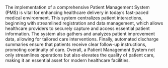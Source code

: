 The implementation of a comprehensive Patient Management System (PMS) is vital for enhancing healthcare delivery in today’s fast-paced medical environment. This system centralizes patient interactions, beginning with streamlined registration and data management, which allows healthcare providers to securely capture and access essential patient information.
The system also gathers and analyzes patient improvement data, allowing for tailored care interventions. Finally, automated discharge summaries ensure that patients receive clear follow-up instructions, promoting continuity of care. Overall, a Patient Management System not only streamlines operations but also elevates the quality of patient care, making it an essential asset for modern healthcare facilities.
